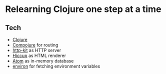 # Relearning Clojure one step at a time

## Tech
- [Clojure](https://clojure.org/)
- [Compojure](https://github.com/weavejester/compojure) for routing
- [http-kit](https://github.com/http-kit/http-kit) as HTTP server
- [Hiccup](https://github.com/weavejester/hiccup) as HTML renderer
- [Atom](https://clojure.org/reference/atoms) as in-memory database
- [environ](https://github.com/weavejester/environ) for fetching environment variables